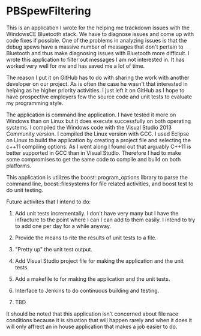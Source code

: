# PBSpewFiltering
This is an application I wrote for the helping me trackdown issues with the WindowsCE Bluetooth stack.
We have to diagnose issues and come up with code fixes if possible.  One of the problems in analyzing 
issues is that the debug spews have a massive number of messages that don't pertain to Bluetooth and 
thus make diagnosing issues with Bluetooth more difficult.  I wrote this application to filter out messages
I am not interested in.  It has worked very well for me and has saved me a lot of time.

The reason I put it on GitHub has to do with sharing the work with another developer on our project.  As 
is often the case he wasn't that interested in helping as he higher priority activities.  I just left it 
on GitHub as I hope to have prospective employers few the source code and unit tests to evaluate my programming
style.  

The application is command line application.  I have tested it more on Windows than on Linux but it does execute
successfully on both operating systems.  I compiled the Windows code with the Visual Studio 2013 Community version.
I compiled the Linux version with GCC.  I used Eclipse on Linux to build the application by creating a project file
and selecting the c++11 compiling options.  As I went along I found out that arguably C++11 is better supported in 
GCC than in Visual Studio.  Therefore I had to make some compromises to get the same code to compile and build on 
both platforms.  

This application is utilizes the boost::program_options library to parse the command line, boost::filesystems for 
file related activities, and boost test to do unit testing.  

Future activites that I intend to do:
  1. Add unit tests incrementally.  I don't have very many but I have the infracture to the point where I can I can
    add to them easily.  I intend to try to add one per day for a while anyway.
    
  2.  Provide the means to rite the results of unit tests to a file.  
  
  3.  "Pretty up" the unit test output.
  
  4.  Add Visual Studio project file for making the application and the unit tests.
  
  5.  Add a makefile to for making the application and the unit tests.
  
  6.  Interface to Jenkins to do continuous building and testing.
  
  7.  TBD
  
  It should be noted that this application isn't concerned about file race conditions because it is situation
  that will happen rarely and when it does it will only affrect an in house application that makes a job easier
  to do.  
